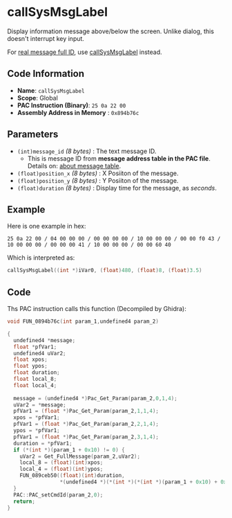 # callSysMsgLabel

Display information message above/below the screen. Unlike dialog, this doesn't interrupt key input.

For [real message full ID](./guide/about-message.md#message-id), use [callSysMsgLabel](./callsysmsglabel.md) instead.

## Code Information

- **Name**: `callSysMsgLabel`
- **Scope**: Global
- **PAC Instruction (Binary)**: `25 0a 22 00`
- **Assembly Address in Memory** : `0x894b76c`

## Parameters

- `(int)message_id` *(8 bytes)* : The text message ID.
  - This is message ID from **message address table in the PAC file**. Details on: [about message table](./guide/about-message.md#message-table).
- `(float)position_x` *(8 bytes)* : X Posiiton of the message.
- `(float)position_y` *(8 bytes)* : Y Posiiton of the message.
- `(float)duration` *(8 bytes)* : Display time for the message, as *seconds*.

## Example

Here is one example in hex:

```25 0a 22 00 / 04 00 00 00 / 00 00 00 00 / 10 00 00 00 / 00 00 f0 43 / 10 00 00 00 / 00 00 00 41 / 10 00 00 00 / 00 00 60 40```

Which is interpreted as:

```c
callSysMsgLabel((int *)iVar0, (float)480, (float)8, (float)3.5)
```

## Code

Ths PAC instruction calls this function (Decompiled by Ghidra):

```c
void FUN_0894b76c(int param_1,undefined4 param_2)

{
  undefined4 *message;
  float *pfVar1;
  undefined4 uVar2;
  float xpos;
  float ypos;
  float duration;
  float local_8;
  float local_4;
  
  message = (undefined4 *)Pac_Get_Param(param_2,0,1,4);
  uVar2 = *message;
  pfVar1 = (float *)Pac_Get_Param(param_2,1,1,4);
  xpos = *pfVar1;
  pfVar1 = (float *)Pac_Get_Param(param_2,2,1,4);
  ypos = *pfVar1;
  pfVar1 = (float *)Pac_Get_Param(param_2,3,1,4);
  duration = *pfVar1;
  if (*(int *)(param_1 + 0x10) != 0) {
    uVar2 = Get_FullMessage(param_2,uVar2);
    local_8 = (float)(int)xpos;
    local_4 = (float)(int)ypos;
    FUN_089ceb50((float)(int)duration,
                 *(undefined4 *)(*(int *)(*(int *)(param_1 + 0x10) + 0x374) + 0x74),uVar2,&local_8);
  }
  PAC::PAC_setCmdId(param_2,0);
  return;
}
```
